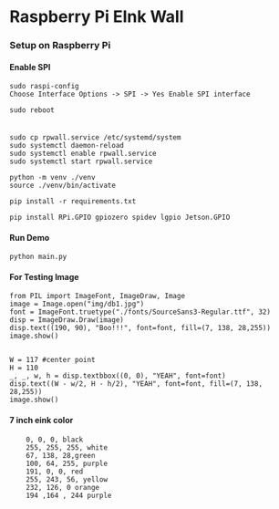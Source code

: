 # Raspberry Pi EInk Wall

### Setup on Raspberry Pi
#### Enable SPI
```
sudo raspi-config
Choose Interface Options -> SPI -> Yes Enable SPI interface

sudo reboot
```

####
```

sudo cp rpwall.service /etc/systemd/system
sudo systemctl daemon-reload
sudo systemctl enable rpwall.service
sudo systemctl start rpwall.service

python -m venv ./venv
source ./venv/bin/activate

pip install -r requirements.txt

pip install RPi.GPIO gpiozero spidev lgpio Jetson.GPIO

```
#### Run Demo
```
python main.py
```


#### For Testing Image
```
from PIL import ImageFont, ImageDraw, Image
image = Image.open("img/db1.jpg")
font = ImageFont.truetype("./fonts/SourceSans3-Regular.ttf", 32)
disp = ImageDraw.Draw(image)
disp.text((190, 90), "Boo!!!", font=font, fill=(7, 138, 28,255))
image.show()


W = 117 #center point
H = 110
_, _, w, h = disp.textbbox((0, 0), "YEAH", font=font)
disp.text((W - w/2, H - h/2), "YEAH", font=font, fill=(7, 138, 28,255))
image.show()

```

#### 7 inch eink color
```
	0, 0, 0, black
	255, 255, 255, white
	67, 138, 28,green
	100, 64, 255, purple
	191, 0, 0, red
	255, 243, 56, yellow
	232, 126, 0 orange
	194 ,164 , 244 purple
```